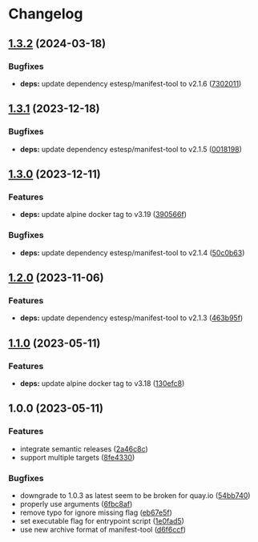 # Changelog

## [1.3.2](https://github.com/actionhippie/manifest/compare/v1.3.1...v1.3.2) (2024-03-18)


### Bugfixes

* **deps:** update dependency estesp/manifest-tool to v2.1.6 ([7302011](https://github.com/actionhippie/manifest/commit/7302011b13f41c659b8924dae11f4c2ae725ad6f))

## [1.3.1](https://github.com/actionhippie/manifest/compare/v1.3.0...v1.3.1) (2023-12-18)


### Bugfixes

* **deps:** update dependency estesp/manifest-tool to v2.1.5 ([0018198](https://github.com/actionhippie/manifest/commit/0018198f1268b37107bad754c8dd3539afaf8942))

## [1.3.0](https://github.com/actionhippie/manifest/compare/v1.2.0...v1.3.0) (2023-12-11)


### Features

* **deps:** update alpine docker tag to v3.19 ([390566f](https://github.com/actionhippie/manifest/commit/390566f51e0466a990092655893aa9d40455d00f))


### Bugfixes

* **deps:** update dependency estesp/manifest-tool to v2.1.4 ([50c0b63](https://github.com/actionhippie/manifest/commit/50c0b63cb7c9da13a35d650174225fd581aa0497))

## [1.2.0](https://github.com/actionhippie/manifest/compare/v1.1.0...v1.2.0) (2023-11-06)


### Features

* **deps:** update dependency estesp/manifest-tool to v2.1.3 ([463b95f](https://github.com/actionhippie/manifest/commit/463b95f4d9960c1689d59c41c4faa80a6671960b))

## [1.1.0](https://github.com/actionhippie/manifest/compare/v1.0.0...v1.1.0) (2023-05-11)


### Features

* **deps:** update alpine docker tag to v3.18 ([130efc8](https://github.com/actionhippie/manifest/commit/130efc88ce17b6babe119581493e4057d3f6da05))

## 1.0.0 (2023-05-11)


### Features

* integrate semantic releases ([2a46c8c](https://github.com/actionhippie/manifest/commit/2a46c8cb8d28980c97216a4aa82a3a89f7d49397))
* support multiple targets ([8fe4330](https://github.com/actionhippie/manifest/commit/8fe43302a481569136b3df6926803d213596ab14))


### Bugfixes

* downgrade to 1.0.3 as latest seem to be broken for quay.io ([54bb740](https://github.com/actionhippie/manifest/commit/54bb740a03b13d5ede173d853e204780b1c63626))
* properly use arguments ([6fbc8af](https://github.com/actionhippie/manifest/commit/6fbc8af1828ef8c600ec4360c3b02ee799633818))
* remove typo for ignore missing flag ([eb67e5f](https://github.com/actionhippie/manifest/commit/eb67e5f8aea90685232437c8939b0e35e1e9addd))
* set executable flag for entrypoint script ([1e0fad5](https://github.com/actionhippie/manifest/commit/1e0fad52b1320af6d013a05e8084a64c5766814a))
* use new archive format of manifest-tool ([d6f6ccf](https://github.com/actionhippie/manifest/commit/d6f6ccfc868a5434021920d0d15a233811b7446b))

